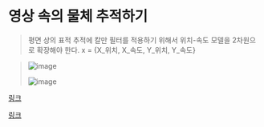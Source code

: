 # 영상 속의 물체 추적하기

> 평면 상의 표적 추적에 칼만 필터를 적용하기 위해서 위치-속도 모델을 2차원으로 확장해야 한다.
> x = {X_위치, X_속도, Y_위치, Y_속도}

> ![image](https://user-images.githubusercontent.com/65435447/165943620-18b1a18e-f4d6-4d77-b60f-8d60def8bcb6.png)
>
> ![image](https://user-images.githubusercontent.com/65435447/165944410-5cb8eb19-5d40-4d53-a96c-0351a35f25a0.png)

[링크](objecttracking_kalmanfilter.py)

[링크](objecttracking_kalmanfilter.py)
